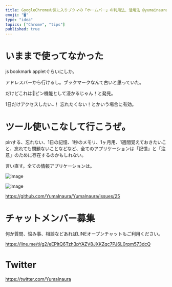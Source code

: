 ```yaml
---
title: GoogleChromeお気に入りブクマの「ホームバー」の利用法、活用法 @yumainaura #tips
emoji: "🖥"
type: "idea"
topics: ["Chrome", "tips"]
published: true
---
```


# いままで使ってなかった

js bookmark appletぐらいにしか。

アドレスバーから行けるし。ブックマークなんて古いと思っていた。

だけどこれは📌ピン機能として浸かるじゃん！と発見。

1日だけアクセスしたい‥！ 忘れたくない！とかいう場合に有効。

# ツール使いこなして行こうぜ。

pinする、忘れない、1日の記憶、1秒のメモリ、1ヶ月用、1週間覚えておきたいこと、忘れても問題ないことなどなど、全てのアプリケーションは「記憶」と「注意」のために存在するのかもしれない。

言い直す。全ての情報アプリケーションは。

![image](https://user-images.githubusercontent.com/13635059/50533720-9a564380-0b73-11e9-8403-dcc95f188a5d.png)

![image](https://user-images.githubusercontent.com/13635059/50533721-9c200700-0b73-11e9-806c-26810c1fb2e3.png)



https://github.com/YumaInaura/YumaInaura/issues/25









<!-- Update From Qiita API -->

# チャットメンバー募集


何か質問、悩み事、相談などあればLINEオープンチャットもご利用ください。

https://line.me/ti/g2/eEPltQ6Tzh3pYAZV8JXKZqc7PJ6L0rpm573dcQ





# Twitter


https://twitter.com/YumaInaura


<!-- Update From Qiita API -->


